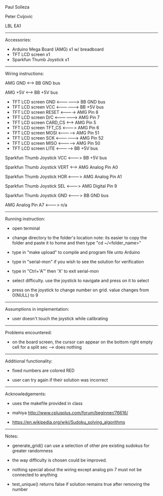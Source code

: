 Paul Solleza

Peter Cvijovic

LBL EA1

-------------------------------------------------------------------------------------------
Accessories:
* Arduino Mega Board (AMG) x1 w/ breadboard
* TFT LCD screen x1
* Sparkfun Thumb Joystick x1

-------------------------------------------------------------------------------------------
Wiring instructions:

AMG GND <--> BB GND bus

AMG +5V <--> BB +5V bus

* TFT LCD screen GND <------> BB GND bus
* TFT LCD screen VCC <------> BB +5V bus
* TFT LCD screen RESET <----> AMG Pin 8
* TFT LCD screen D/C <------> AMG Pin 7
* TFT LCD screen CARD_CS <--> AMG Pin 5
* TFT LCD screen TFT_CS <---> AMG Pin 6
* TFT LCD screen MOSI <-----> AMG Pin 51
* TFT LCD screen SCK <------> AMG Pin 52
* TFT LCD screen MISO <-----> AMG Pin 50
* TFT LCD screen LITE <-----> BB +5V bus

Sparkfun Thumb Joystick VCC <---> BB +5V bus

Sparkfun Thumb Joystick VERT <--> AMG Analog Pin A0

Sparkfun Thumb Joystick HOR <---> AMG Analog Pin A1

Sparkfun Thumb Joystick SEL <---> AMG Digital Pin 9

Sparkfun Thumb Joystick GND <---> BB GND bus

AMG Analog Pin A7 <---> n/a

-------------------------------------------------------------------------------------------
Running instruction:
* open terminal

* change directory to the folder's location
note: its easier to copy the folder and paste it to home and then type "cd ~/<folder_name>"

* type in "make upload" to compile and program file unto Arduino

* type in "serial-mon" if you wish to see the solution for verification

* type in "Ctrl+'A'" then 'X' to exit serial-mon

* select difficulty. use the joystick to navigate and press on it to select

* press on the joystick to change number on grid. value changes from 0(NULL) to 9

-------------------------------------------------------------------------------------------
Assumptions in implementation:
* user doesn't touch the joystick while calibrating

-------------------------------------------------------------------------------------------
Problems encountered:
* on the board screen, the cursor can appear on the bottom right empty cell for a split sec
  --> does nothing

-------------------------------------------------------------------------------------------
Additional functionality:
* fixed numbers are colored RED

* user can try again if their solution was incorrect

-------------------------------------------------------------------------------------------
Acknowledgements:
* uses the makefile provided in class

* mahiya http://www.cplusplus.com/forum/beginner/76616/

* https://en.wikipedia.org/wiki/Sudoku_solving_algorithms

-------------------------------------------------------------------------------------------
Notes:
* generate_grid() can use a selection of other pre existing sudokus for greater randomness

* the way difficulty is chosen could be improved.

* nothing special about the wiring except analog pin 7 must not be connected to anything

* test_unique() returns false if solution remains true after removing the number
